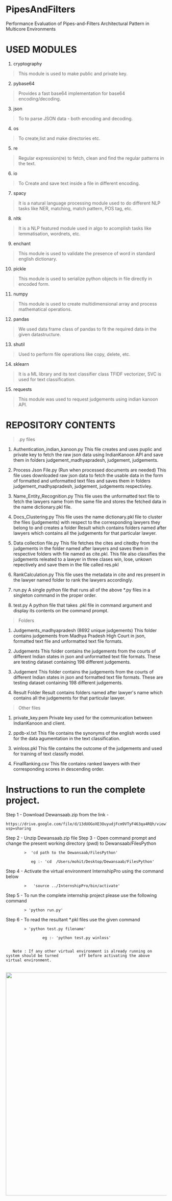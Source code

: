 # PipesAndFilters
Performance Evaluation of Pipes-and-Filters Architectural Pattern in Multicore Environments
# USED MODULES

01) cryptography
> This module is used to make public and private key.

02) pybase64
> Provides a fast base64 implementation for base64 encoding/decoding.

03) json
> To  to parse JSON data - both encoding and decoding.

04) os
> To create,list and make directories etc.

05) re 
> Regular expression(re) to fetch, clean and find the regular patterns in the text.

06) io
> To Create and save text inside a file in different encoding.

07) spacy 
> It is a natural language processing module used to do different NLP tasks like NER, matching, match pattern, POS tag, etc.

08) nltk
> It is a NLP featured module used in algo to acomplish tasks like lemmatisation, wordnets, etc. 

09) enchant
> This module is used to validate the presence of word in standard english dictionary.

10) pickle
> This module is used to serialize python objects in file directly in encoded form. 

11) numpy
> This module is used to create multidimensional array and process mathematical operations.

12) pandas 
> We used data frame class of pandas to fit the required data in the given datastructure.

13) shutil
> Used to perform file operations like copy, delete, etc.

14) sklearn
> It is a ML library and its text classifier class TFIDF vectorizer, SVC is used for text classification.

15) requests
> This module was used to request judgements using indian kanoon API.


# REPOSITORY CONTENTS

> .py files

1) Authentication_indian_kanoon.py
This file creates and uses puplic and private key to fetch the raw json data using IndianKanoon API and save them in folders judgement_madhyapradesh, judgement, judgements.

2) Process Json File.py (Run when processed documents are needed)
This file uses downloaded raw json data to fetch the usable data in the form of formatted and unformatted text files and saves them in folders judgement_madhyapradesh, judgement, judgements respectivley.

3) Name_Entity_Recognition.py
This file uses the unformatted text file to fetch the lawyers name from the same file and stores the fetched data in the name dictionary.pkl file.

4) Docs_Clustering.py
This file uses the name dictionary.pkl file to cluster the files (judgements) with respect to the corresponding lawyers they belong to and creates a folder Result which contains folders named after lawyers which contains all the judgements for that particular lawyer.

5) Data collection file.py
This file fetches the cites and citedby from the judgements in the folder named after lawyers and saves them in respective folders with file named as cite.pkl. This file also classifies the judgements releated to a lawyer in three clases win, lose, unkown repectively and save them in the file called res.pkl

6) RankCalculation.py
This file uses the metadata in cite and res present in the lawyer named folder to rank the lawyers accordingly. 

7) run.py
A single python file that runs all of the above *.py files in a singleton command in the proper order.

8) test.py
A python file that takes  .pkl file in command argument and display its contents on the command prompt.


>Folders

1) Judgements_madhyapradesh (8692 unique judgements)
This folder contains judgements from Madhya Pradesh High Court in json, formatted text file and unformatted text file formats.

2) Judgements
This folder contains the judgements from the courts of different Indian states in json and unformatted text file formats.
These are testing dataset containing 198 different judgements.

3) Judgement
This folder contains the judgements from the courts of different Indian states in json and formatted text file formats.
These are testing dataset containing 198 different judgements.

4) Result
Folder Result contains folders named after lawyer's name which contains all the judgements for that particular lawyer.

> Other files 

1) private_key.pem
Private key used for the communication between IndianKanoon and client.

2) ppdb-xl.txt
This file contains the synonyms of the english words used for the data agumentation in the text classification.

3) winloss.pkl
This file contains the outcome of the judgements and used for training of text classify model.

4) FinalRanking.csv
This file contains ranked lawyers with their corresponding scores in descending order.



# Instructions to run the complete project.
Step 1 - Download Dewansaab.zip from the link -  

    https://drive.google.com/file/d/13dUOGoXE3OuyudjFcm9VTyF463qa4RQh/view?usp=sharing

Step 2 - Unzip Dewansaab.zip file
Step 3 - Open command prompt and change the present working directory (pwd) to Dewansaab/FilesPython
         
            >  'cd path to the Dewansaab/FilesPython'
               
               eg :- 'cd  /Users/mohit/Desktop/Dewansaab/FilesPython'

Step 4 - Activate the virtual environment InternshipPro using the command below 
  
            >   'source ../InternshipPro/bin/activate'

Step 5 - To run the complete internship project please use the following command
 
            > 'python run.py'
                                
Step 6 - To read the resultant *.pkl files use the given command 
 
            > 'python test.py filename'
                                    
                    eg :- 'python test.py winloss'
                                                    
                                    
       Note : If any other virtual environment is already running on system should be turned         off before activating the above virtual environment.

<br>
<img height="700" src="https://drive.google.com/file/d/10hVczpjNin7Aif_am_gdpywYDrleDeVl/view?usp=sharing"  />
<br>

